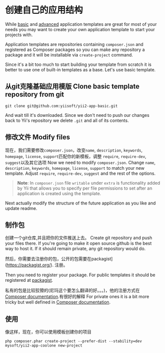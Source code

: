 创建自己的应用结构
=======================================

While [basic](apps-basic.md) and [advanced](apps-advanced.md) application templates are great for most of your needs
you may want to create your own application template to start your projects with.

Application templates are repositories containing `composer.json` and registered as Composer packages so you can make
any repository a package and it will be installable via `create-project` command.

Since it's a bit too much to start building your template from scratch it is better to use one of built-in templates
as a base. Let's use basic template.

从git克隆基础应用模版
Clone basic template repository from git
----------------------------------------

```
git clone git@github.com:yiisoft/yii2-app-basic.git
```

And wait till it's downloaded. Since we don't need to push our changes back to Yii's repository we delete `.git` and all
of its contents.

修改文件
Modify files
------------
现在，我们需要修改`composer.json`，改变`name`, `description`, `keywords`, `homepage`, `license`, `support`匹配你的新模板，调整 `require`, `require-dev`, `suggest`以及其它选项
Now we need to modify `composer.json`. Change `name`, `description`, `keywords`, `homepage`, `license`, `support`
to match your new template. Adjust `require`, `require-dev`, `suggest` and the rest of the options.

> **Note**: In `composer.json` file `writable` under `extra` is functionality added by Yii that allows you to specify
> per file permissions to set after an application is created using the template.

Next actually modify the structure of the future application as you like and update readme.


制作包
--------------

创建一个git仓库,并且把你的文件推送上去。
Create git repository and push your files there. If you're going to make it open source github is the best way to host it.
If it should remain private, any git repository would do.

然后，你需要去注册你的包，公开的包需要在packagist](https://packagist.org/). 注册。

Then you need to register your package. For public templates it should be registered at [packagist](https://packagist.org/).

私有的包是比较狡猾的(尼玛这个要怎么翻译的好。。。)，他的注册方式在[Composer documentation](https://getcomposer.org/doc/05-repositories.md#hosting-your-own).有很好的解释
For private ones it is a bit more tricky but well defined in
[Composer documentation](https://getcomposer.org/doc/05-repositories.md#hosting-your-own).

使用
------

像这样，现在，你可以使用模板创建你的项目

```
php composer.phar create-project --prefer-dist --stability=dev mysoft/yii2-app-coolone new-project
```
